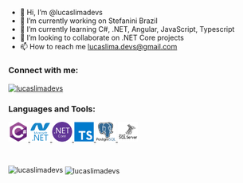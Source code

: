 - 👋 Hi, I’m @lucaslimadevs
- 🔭 I’m currently working on Stefanini Brazil
- 🌱 I’m currently learning C#, .NET, Angular, JavaScript, Typescript
- 💞️ I’m looking to collaborate on .NET Core projects
- 📫 How to reach me lucaslima.devs@gmail.com

<h3 align="left">Connect with me:</h3>
<p align="left">
<a href="https://www.linkedin.com/in/lucas-santos-gon%C3%A7alves-lima-a05a95203" target="_blank"><img align="center" src="https://raw.githubusercontent.com/rahuldkjain/github-profile-readme-generator/master/src/images/icons/Social/linked-in-alt.svg" alt="lucaslimadevs" height="30" width="40" /></a>
</p>

<h3 align="left">Languages and Tools:</h3>
<p align="left">
      <a href="https://dotnet.microsoft.com/en-us/learn/csharp" target="_blank"> <img src="https://github.com/devicons/devicon/blob/master/icons/csharp/csharp-original.svg" alt="csharp" width="40" height="40"/> </a> 
      <a href="https://learn.microsoft.com/pt-br/training/dotnet/" target="_blank"> <img src="https://github.com/devicons/devicon/blob/master/icons/dot-net/dot-net-plain-wordmark.svg" alt="dotnet" width="40" height="40"/> </a> 
      <a href="https://learn.microsoft.com/pt-br/dotnet/core/introduction" target="_blank"> <img src="https://github.com/devicons/devicon/blob/master/icons/dotnetcore/dotnetcore-original.svg" alt="dotnetcore" width="40" height="40"/> </a>      
      <a href="https://www.typescriptlang.org/" target="_blank"> <img src="https://raw.githubusercontent.com/devicons/devicon/master/icons/typescript/typescript-original.svg" alt="typescript" width="40" height="40"/> </a>
            <a href="https://www.postgresql.org/" target="_blank"> <img src="https://github.com/devicons/devicon/blob/master/icons/postgresql/postgresql-original-wordmark.svg" alt="postgresql" width="40" height="40"/> </a>
      <a href="https://learn.microsoft.com/pt-br/sql/relational-databases/database-engine-tutorials?view=sql-server-ver16" target="_blank"> <img src="https://github.com/devicons/devicon/blob/master/icons/microsoftsqlserver/microsoftsqlserver-plain-wordmark.svg" alt="sqlsever" width="40" height="40"/> </a>
       </p>
<br>
       
<p><img align="left" src="https://github-readme-stats.vercel.app/api/top-langs?username=lucaslimadevs&show_icons=true&locale=en&layout=compact" alt="lucaslimadevs" /></p>

<p>&nbsp;<img align="center" src="https://github-readme-stats.vercel.app/api?username=lucaslimadevs&show_icons=true&locale=en" alt="lucaslimadevs" /></p>
       
<!---
lucaslimadevs/lucaslimadevs is a ✨ special ✨ repository because its `README.md` (this file) appears on your GitHub profile.
You can click the Preview link to take a look at your changes.
--->
